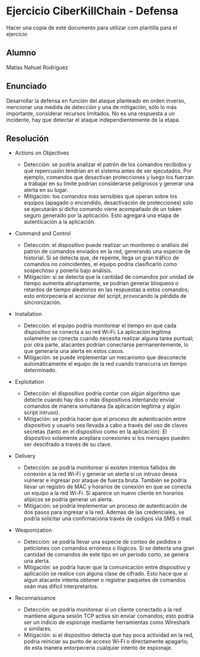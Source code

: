 # Ejercicio CiberKillChain - Defensa

Hacer una copia de este documento para utilizar com plantilla para el ejercicio

## Alumno

Matías Nahuel Rodriguez

## Enunciado

Desarrollar la defensa en función del ataque planteado en orden inverso, mencionar una medida de detección y una de mitigación, sólo lo más importante, considerar recursos limitados. No es una respuesta a un incidente, hay que detectar el ataque independientemente de la etapa.


## Resolución
  
- Actions on Objectives
    - Detección: se podría analizar el patrón de los comandos recibidos y qué repercusión tendrían en el sistema antes de ser ejecutados. Por ejemplo, comandos que desactivan protecciones y luego los fuerzan a trabajar en su límite podrían considerarse peligrosos y generar una alerta en su lugar.
    -  Mitigación: los comandos más sensibles que operan sobre los equipos (apagado o encendido, desactivación de protecciones) solo se ejecutarán si dicho comando viene acompañado de un token seguro generado por la aplicación. Esto agregará una etapa de autenticación a la aplicación.

- Command and Control
  - Detección: el dispositivo puede realizar un monitoreo o análisis del patrón de comandos enviados en la red, generando una especie de historial. Si se detecta que, de repente, llega un gran tráfico de comandos no coincidentes, el equipo podría clasificarlo como sospechoso y ponerlo bajo análisis.
  - Mitigación: si se detecta que la cantidad de comandos por unidad de tiempo aumenta abruptamente, se podrían generar bloqueos o retardos de tiempo aleatorios en las respuestas a estos comandos; esto entorpecería el accionar del script, provocando la pérdida de sincronización.
  
- Installation
  - Detección: el equipo podría monitorear el tiempo en que cada dispositivo se conecta a su red Wi‑Fi. La aplicación legítima solamente se conecta cuando necesita realizar alguna tarea puntual; por otra parte, atacantes podrían conectarse permanentemente, lo que generaría una alerta en estos casos.
  - Mitigación: se puede implementar un mecanismo que desconecte automáticamente el equipo de la red cuando transcurra un tiempo determinado.
    
- Exploitation
  - Detección: el dispositivo podría contar con algún algoritmo que detecte cuando hay dos o más dispositivos intentando enviar comandos de manera simultánea (la aplicación legítima y algún script intruso).
  - Mitigación: se podría hacer que el proceso de autenticación entre dispositivo y usuario sea llevada a cabo a través del uso de claves secretas (tanto en el dispositivo como en la aplicación). El dispositivo solamente aceptara conexiones si los mensajes pueden ser descifrado a través de su clave.
  
- Delivery
  - Detección: se podría monitorear si existen intentos fallidos de conexión a la red Wi-Fi y generar un alerta si un intruso desea vulnerar e ingresar por ataque de fuerza bruta. También se podría llevar un registro de MAC y horarios de conexión en que se conecta un equipo a la red Wi-Fi. Si aparece un nuevo cliente en horarios atipicos se podría generar un alerta.
  - Mitigación: se podría implementar un proceso de autenticación de dos pasos para ingresar a la red. Ademas de las credenciales, se podría solicitar una confirmacióna través de codigos via SMS o mail.
    
- Weaponization
  - Detección: se podría llevar una especie de conteo de pedidos o peticiones con comandos erróneos o ilógicos. Si se detecta una gran cantidad de comandos de este tipo en un periodo corto, se genera una alerta.
  - Mitigación: se podría hacer que la comunicación entre dispositivo y aplicación se realice con alguna clase de cifrado. Esto hace que si algun atacante intenta obtener o registrar paquetes de comandos seán mas dificil interpretarlos.
  
- Reconnaissance
  - Detección: se podría monitorear si un cliente conectado a la red mantiene alguna sesión TCP activa sin enviar comandos; esto podría ser un indicio de espionaje mediante herramientas como Wireshark o similares.
  - Mitigación: si el dispositivo detecta que hay poca actividad en la red, podría reiniciar su punto de acceso Wi‑Fi o directamente apagarlo; de esta manera entorpecería cualquier intento de espionaje.
